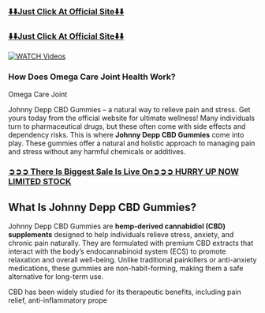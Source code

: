 <div dir="auto">
<h3 class="markdown-heading" dir="auto"><a href="https://supplementsme.com/buy/JohnnyDepp">⬇️⬇️Just Click At Official Site⬇️⬇️</a></h3>
<h3 class="markdown-heading" dir="auto"><a href="https://supplementsme.com/buy/JohnnyDepp">⬇️⬇️Just Click At Official Site⬇️⬇️</a></h3>
</div>
<p dir="auto"><a href="https://supplementsme.com/buy/JohnnyDepp" rel="nofollow"><img src="https://camo.githubusercontent.com/8a4f000d20f83aca3bf7ec5f350d767afa0574a8a352519fd8cfa583a6f93a33/68747470733a2f2f692e696d6775722e636f6d2f644a486b345a712e676966" alt="WATCH Videos" /></a></p>
<div class="markdown-heading" dir="auto">
<h3 data-pm-slice="1 3 []"><strong>How Does Omega Care Joint Health Work?</strong></h3>
<p>Omega Care Joint</p>
<p>Johnny Depp CBD Gummies &ndash; a natural way to relieve pain and stress. Get yours today from the official website for ultimate wellness!&nbsp;Many individuals turn to pharmaceutical drugs, but these often come with side effects and dependency risks. This is where&nbsp;<strong>Johnny Depp CBD Gummies</strong>&nbsp;come into play. These gummies offer a natural and holistic approach to managing pain and stress without any harmful chemicals or additives.</p>
<h3><a href="https://supplementsme.com/buy/JohnnyDepp">➲➲➲ There Is Biggest Sale Is Live On➲➲➲ HURRY UP NOW LIMITED STOCK</a></h3>
<h2>What Is Johnny Depp CBD Gummies?</h2>
<p>Johnny Depp CBD Gummies are&nbsp;<strong>hemp-derived cannabidiol (CBD) supplements</strong>&nbsp;designed to help individuals relieve stress, anxiety, and chronic pain naturally. They are formulated with premium CBD extracts that interact with the body&rsquo;s endocannabinoid system (ECS) to promote relaxation and overall well-being. Unlike traditional painkillers or anti-anxiety medications, these gummies are non-habit-forming, making them a safe alternative for long-term use.</p>
<p>CBD has been widely studied for its therapeutic benefits, including pain relief, anti-inflammatory prope</p>
</div>
